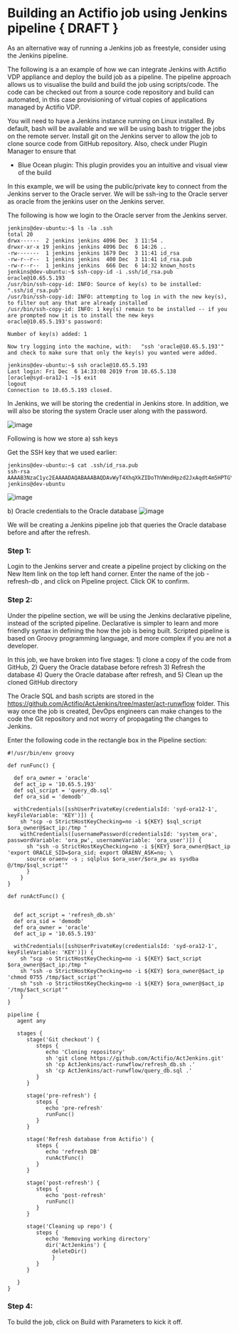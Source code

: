 # Building an Actifio job using Jenkins pipeline { DRAFT }

As an alternative way of running a Jenkins job as freestyle, consider using the Jenkins pipeline.

The following is a an example of how we can integrate Jenkins with Actifio VDP appliance and deploy the build job as a pipeline. The pipeline approach allows us to visualise the build and build the job using scripts/code. The code can be checked out from a source code repository and build can automated, in this case provisioning of virtual copies of applications managed by Actifio VDP.

You will need to have a Jenkins instance running on Linux installed. By default, bash will be available and we will be using bash to trigger the jobs on the remote server. Install git on the Jenkins server to allow the job to clone source code from GitHub repository. Also, check under Plugin Manager to ensure that 
- Blue Ocean plugin: This plugin provides you an intuitive and visual view of the build

In this example, we will be using the public/private key to connect from the Jenkins server to the Oracle server. We will be ssh-ing to the Oracle server as oracle from the jenkins user on the Jenkins server. 

The following is how we login to the Oracle server from the Jenkins server.
```
jenkins@dev-ubuntu:~$ ls -la .ssh
total 20
drwx------  2 jenkins jenkins 4096 Dec  3 11:54 .
drwxr-xr-x 19 jenkins jenkins 4096 Dec  6 14:26 ..
-rw-------  1 jenkins jenkins 1679 Dec  3 11:41 id_rsa
-rw-r--r--  1 jenkins jenkins  400 Dec  3 11:41 id_rsa.pub
-rw-r--r--  1 jenkins jenkins  666 Dec  6 14:32 known_hosts
jenkins@dev-ubuntu:~$ ssh-copy-id -i .ssh/id_rsa.pub oracle@10.65.5.193
/usr/bin/ssh-copy-id: INFO: Source of key(s) to be installed: ".ssh/id_rsa.pub"
/usr/bin/ssh-copy-id: INFO: attempting to log in with the new key(s), to filter out any that are already installed
/usr/bin/ssh-copy-id: INFO: 1 key(s) remain to be installed -- if you are prompted now it is to install the new keys
oracle@10.65.5.193's password: 

Number of key(s) added: 1

Now try logging into the machine, with:   "ssh 'oracle@10.65.5.193'"
and check to make sure that only the key(s) you wanted were added.

jenkins@dev-ubuntu:~$ ssh oracle@10.65.5.193
Last login: Fri Dec  6 14:33:08 2019 from 10.65.5.138
[oracle@syd-ora12-1 ~]$ exit
logout
Connection to 10.65.5.193 closed.
```

In Jenkins, we will be storing the credential in Jenkins store. In addition, we will also be storing the system Oracle user along with the password. 

![image](https://user-images.githubusercontent.com/17056169/70307398-2df0c380-185d-11ea-89f0-c44121584065.png)

Following is how we store
a) ssh keys

Get the SSH key that we used earlier:
```
jenkins@dev-ubuntu:~$ cat .ssh/id_rsa.pub 
ssh-rsa AAAAB3NzaC1yc2EAAAADAQABAAABAQDAvWyT4XhqXkZIDoThVWndHpzd2JxAqdt4m5HPTGYYvIFcA/XdvOgK9p+4OxonyFUpIJduNzALuQOUlvHrHA6iagbFbRChWD5Dq09bYclV6E/9AJrCODn+mZi6oLUu6N1cCDegDgvYJeLBZkOK/ZYNM9IqzjSgJR4fuL5HoUGjbSyUg2n/w+5Ft0pwEiP94erNWdO9Wn7NuAuYtv3GLiPtkNrhqd3Ctd2FE1ZUSE6Bly9B5/y1NYAyZfPFgVmTw6AmG8HIJMy58rmiI2EY/2Xv+/NNzUJFk//RBUpJtxvbUBwgllxHYlCIFG1lqd9Sp/AcEwLd/H6RDINPndugfMOB jenkins@dev-ubuntu
```

![image](https://user-images.githubusercontent.com/17056169/70307439-46f97480-185d-11ea-8b63-2abd42f51647.png)

b) Oracle credentials to the Oracle database
![image](https://user-images.githubusercontent.com/17056169/70307521-79a36d00-185d-11ea-85e2-d55f94327a02.png)

We will be creating a Jenkins pipeline job that queries the Oracle database before and after the refresh.

### Step 1:
Login to the Jenkins server and create a pipeline project by clicking on the New Item link on the top left hand corner. Enter the name of the job - refresh-db , and click on Pipeline project. Click OK to confirm.


### Step 2:

Under the pipeline section, we will be using the Jenkins declarative pipeline, instead of the scripted pipeline. Declarative is simpler to learn and more friendly syntax in defining the how the job is being built. Scripted pipeline is based on Groovy programming language, and more complex if you are not a developer.

In this job, we have broken into five stages: 1) clone a copy of the code from GitHub, 2) Query the Oracle database before refresh 3) Refresh the database 4) Query the Oracle database after refresh, and 5) Clean up the cloned GitHub directory

The Oracle SQL and bash scripts are stored in the https://github.com/Actifio/ActJenkins/tree/master/act-runwflow folder. This way once the job is created, DevOps engineers can make changes to the code the Git repository and not worry of propagating the changes to Jenkins.

Enter the following code in the rectangle box in the Pipeline section:

```
#!/usr/bin/env groovy

def runFunc() {

  def ora_owner = 'oracle'
  def act_ip = '10.65.5.193'
  def sql_script = 'query_db.sql'
  def ora_sid = 'demodb'
    
  withCredentials([sshUserPrivateKey(credentialsId: 'syd-ora12-1', keyFileVariable: 'KEY')]) {
    sh "scp -o StrictHostKeyChecking=no -i ${KEY} $sql_script $ora_owner@$act_ip:/tmp "
    withCredentials([usernamePassword(credentialsId: 'system_ora', passwordVariable: 'ora_pw', usernameVariable: 'ora_user')]) {
      sh "ssh -o StrictHostKeyChecking=no -i ${KEY} $ora_owner@$act_ip 'export ORACLE_SID=$ora_sid; export ORAENV_ASK=no; \
      source oraenv -s ; sqlplus $ora_user/$ora_pw as sysdba @/tmp/$sql_script'"  
      }
    }  
}

def runActFunc() {


  def act_script = 'refresh_db.sh'
  def ora_sid = 'demodb'
  def ora_owner = 'oracle'
  def act_ip = '10.65.5.193'  
    
  withCredentials([sshUserPrivateKey(credentialsId: 'syd-ora12-1', keyFileVariable: 'KEY')]) {
    sh "scp -o StrictHostKeyChecking=no -i ${KEY} $act_script $ora_owner@$act_ip:/tmp "
    sh "ssh -o StrictHostKeyChecking=no -i ${KEY} $ora_owner@$act_ip 'chmod 0755 /tmp/$act_script'" 
    sh "ssh -o StrictHostKeyChecking=no -i ${KEY} $ora_owner@$act_ip '/tmp/$act_script'" 
    }  
}

pipeline {
   agent any

   stages {
      stage('Git checkout') {
         steps {
            echo 'Cloning repository'
            sh 'git clone https://github.com/Actifio/ActJenkins.git'
            sh 'cp ActJenkins/act-runwflow/refresh_db.sh .'
            sh 'cp ActJenkins/act-runwflow/query_db.sql .'
         }
      }

      stage('pre-refresh') {
         steps {
            echo 'pre-refresh'
            runFunc()
         }
      }

      stage('Refresh database from Actifio') {
         steps {
            echo 'refresh DB'
            runActFunc()
         }
      }

      stage('post-refresh') {
         steps {
            echo 'post-refresh'
            runFunc()
         }
      }      

      stage('Cleaning up repo') {
         steps {
            echo 'Removing working directory'
            dir('ActJenkins') {
              deleteDir()
              }
         }
      }   

   }
}
```

### Step 4:
To build the job, click on Build with Parameters to kick it off. 
